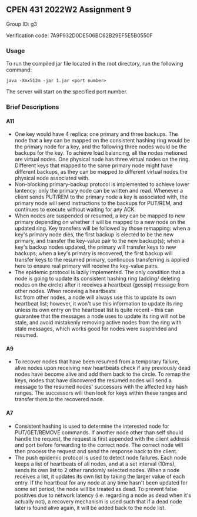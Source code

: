 ## CPEN 431 2022W2 Assignment 9

Group ID: g3

Verification code: 7A9F932D0DE506BC62B29EF5E5B0550F

### Usage
To run the compiled jar file located in the root directory, run the following command:

`java -Xmx512m -jar 1.jar <port number>`

The server will start on the specified port number.

### Brief Descriptions
#### A11
- One key would have 4 replica: one primary and three backups. The node that a key can be mapped on the consistent 
  hashing ring would be the primary node for a key, and the following three nodes would be the backups for the key.
  To achieve load balancing, all the nodes metioned are virtual nodes. One physical node has three virtual nodes on the ring.
  Different keys that mapped to the same primary node might have different backups, as they can be mapped to different 
  virtual nodes the physical node associated with.
- Non-blocking primary-backup protocol is implemented to achieve lower lantency: only the primary node can be written and read. 
  Whenever a client sends PUT/REM to the primary node a key is associated with, the primary node will send instructions to the 
  backups for PUT/REM, and continues to execute without waiting for any ACK. 
- When nodes are suspended or resumed, a key can be mapped to new primary depending on whether it will be mapped to a new node on the updated ring. Key transfers will 
  be followed by those remapping: when a key's primary node dies, the first backup is elected to be the new primary, and transfer
  the key-value pair to the new backup(s); when a key's backup nodes updated, the primary will transfer keys to new backups; 
  when a key's primary is recovered, the first backup will transfer keys to the resumed primary, continuous transferring is applied 
  here to ensure real primary will receive the key-value pairs. 
- The epidemic protocol is lazily implemented. The only condition that a node is going to update its consistent hashing ring 
  (adding/ deleting nodes on the circle) after it receives a heartbeat (gossip) message from other nodes. When receving a heartbeats  
  list from other nodes, a node will always use this to update its own heartbeat list; however, it won't use this information 
  to update its ring unless its own entry on the heartbeat list is quite recent - this can guarantee that the messages a node uses 
  to update its ring will not be stale, and avoid mistakenly removing active nodes from the ring with stale messages, which works
  good for nodes were suspended and resumed.
#### A9
- To recover nodes that have been resumed from a temporary failure, alive nodes upon receiving new heartbeats check if
  any previously dead nodes have become alive and add them back to the circle. To remap the keys, nodes that have
  discovered the resumed nodes will send a message to the resumed nodes' successors with the affected key hash ranges. The 
  successors will then look for keys within these ranges and transfer them to the recovered node.
#### A7
- Consistent hashing is used to determine the interested node for PUT/GET/REMOVE commands. 
  If another node other than self should handle the request, the request is first appended with the client
  address and port before forwarding to the correct node. The correct node will then process the request and send the
  response back to the client.
- The push epidemic protocol is used to detect node failures. Each node keeps a list of heartbeats of all nodes, and at 
  a set interval (10ms), sends its own list to 2 other randomly selected nodes. When a node receives a list, it updates
  its own list by taking the larger value of each entry. If the heartbeat for any node at any time hasn't been updated
  for some set period, the node will be treated as dead. To prevent false positives due to network latency (i.e. regarding a
  node as dead when it's actually not), a recovery mechanism is used such that if a dead node later is found alive again,
  it will be added back to the node list.
